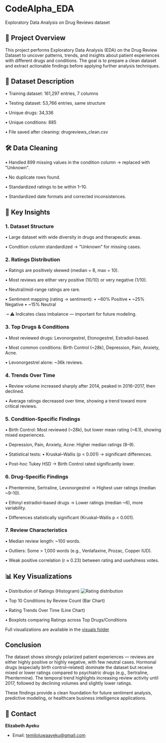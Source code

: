 # CodeAlpha_EDA
Exploratory Data Analysis on Drug Reviews dataset

## 💊 Project Overview
This project performs Exploratory Data Analysis (EDA) on the Drug Review Dataset to uncover patterns, trends, and insights about patient experiences with different drugs and conditions. The goal is to prepare a clean dataset and extract actionable findings before applying further analysis techniques.

## 📂 Dataset Description

• Training dataset: 161,297 entries, 7 columns

• Testing dataset: 53,766 entries, same structure

• Unique drugs: 34,336

• Unique conditions: 885

• File saved after cleaning: drugreviews_clean.csv

## 🛠️ Data Cleaning

• Handled 899 missing values in the condition column → replaced with "Unknown".

• No duplicate rows found.

• Standardized ratings to be within 1–10.

• Standardized date formats and corrected inconsistences.

## 🔑 Key Insights

### 1. Dataset Structure
• Large dataset with wide diversity in drugs and therapeutic areas.

• Condition column standardized → "Unknown" for missing cases.

### 2. Ratings Distribution
• Ratings are positively skewed (median = 8, max = 10).

• Most reviews are either very positive (10/10) or very negative (1/10).

• Neutral/mid-range ratings are rare.

• Sentiment mapping (rating → sentiment):
• ~60% Positive
• ~25% Negative
• ~15% Neutral

➝ ⚠️ Indicates class imbalance — important for future modeling.

### 3. Top Drugs & Conditions
• Most reviewed drugs: Levonorgestrel, Etonogestrel, Estradiol-based.

• Most common conditions: Birth Control (~28k), Depression, Pain, Anxiety, Acne.

• Levonorgestrel alone: ~36k reviews.

### 4. Trends Over Time
• Review volume increased sharply after 2014, peaked in 2016–2017, then declined.

• Average ratings decreased over time, showing a trend toward more critical reviews.

### 5. Condition-Specific Findings
• Birth Control: Most reviewed (~28k), but lower mean rating (~6.1), showing mixed experiences.

• Depression, Pain, Anxiety, Acne: Higher median ratings (8–9).

• Statistical tests:
• Kruskal–Wallis (p < 0.001) → significant differences.

• Post-hoc Tukey HSD → Birth Control rated significantly lower.

### 6. Drug-Specific Findings
• Phentermine, Sertraline, Levonorgestrel → Highest user ratings (median ~9–10).

• Ethinyl estradiol–based drugs → Lower ratings (median ~6), more variability.

• Differences statistically significant (Kruskal–Wallis p < 0.001).

### 7. Review Characteristics
• Median review length: ~100 words.

• Outliers: Some > 1,000 words (e.g., Venlafaxine, Prozac, Copper IUD).

• Weak positive correlation (r ≈ 0.23) between rating and usefulness votes.

## 📊 Key Visualizations
• Distribution of Ratings (Histogram)
![Rating distribution](data/visuals/rating_distribution.png)

• Top 10 Conditions by Review Count (Bar Chart)

• Rating Trends Over Time (Line Chart)

• Boxplots comparing Ratings across Top Drugs/Conditions

Full visualizations are available in the [visuals folder](data/visuals/)

## Conclusion
The dataset shows strongly polarized patient experiences — reviews are either highly positive or highly negative, with few neutral cases. Hormonal drugs (especially birth control–related) dominate the dataset but receive mixed or lower ratings compared to psychiatric drugs (e.g., Sertraline, Phentermine). The temporal trend highlights increasing review activity until 2017, followed by declining volumes and slightly lower ratings.

These findings provide a clean foundation for future sentiment analysis, predictive modeling, or healthcare business intelligence applications.

## 📮 Contact

**Elizabeth Ayeku** 
- Email: temiloluwaayeku@gmail.com 
